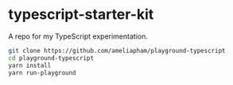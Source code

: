 # typescript-starter-kit
A repo for my TypeScript experimentation.  

```bash
git clone https://github.com/ameliapham/playground-typescript
cd playground-typescript
yarn install
yarn run-playground
```
